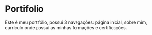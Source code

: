 # Portifolio
Este é meu portifólio, possui 3 navegações: página inicial, sobre mim, currículo onde possui as minhas formações e certificações.
